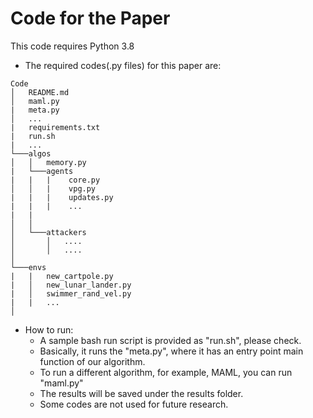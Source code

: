 # Code for the Paper
This code requires Python 3.8
- The required codes(.py files) for this paper are:
```
Code
│   README.md
│   maml.py
|   meta.py
│   ...
|   requirements.txt
|   run.sh
|   ...
└───algos
│   │   memory.py
|   └───agents    
|   |   |    core.py
│   │   |    vpg.py
|   |   |    updates.py
|   |   |    ...
|   |   
│   │   
│   └───attackers
│       │   ....
│       │   ....
│   
└───envs
|   |   new_cartpole.py
|   │   new_lunar_lander.py
|   │   swimmer_rand_vel.py
|   |   ...
│   

```

- How to run:
  * A sample bash run script is provided as "run.sh", please check. 
  * Basically, it runs the "meta.py", where it has an entry point main function of our algorithm. 
  * To run a different algorithm, for example, MAML, you can run "maml.py"
  * The results will be saved under the results folder. 
  * Some codes are not used for future research. 
